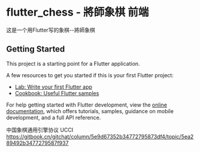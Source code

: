 # flutter_chess - 將師象棋 前端

这是一个用Flutter写的象棋--將師象棋

## Getting Started

This project is a starting point for a Flutter application.

A few resources to get you started if this is your first Flutter project:

- [Lab: Write your first Flutter app](https://docs.flutter.dev/get-started/codelab)
- [Cookbook: Useful Flutter samples](https://docs.flutter.dev/cookbook)

For help getting started with Flutter development, view the
[online documentation](https://docs.flutter.dev/), which offers tutorials,
samples, guidance on mobile development, and a full API reference.

中国象棋通用引擎协议 UCCI https://gitbook.cn/gitchat/column/5e9d67352b34772795873df4/topic/5ea289492b3477279587f937
